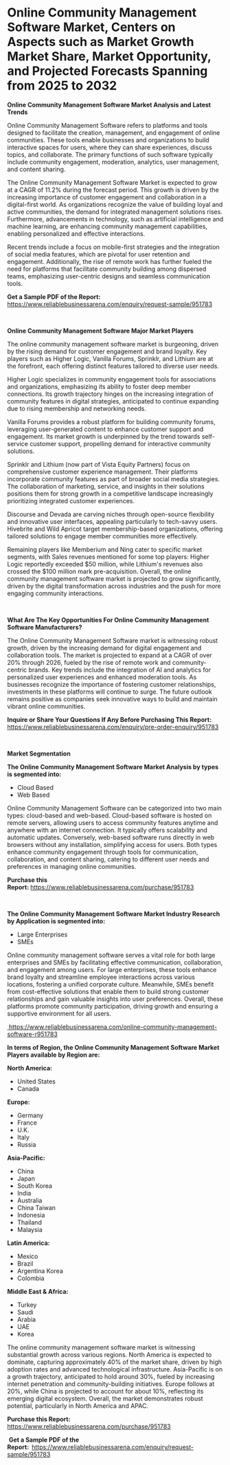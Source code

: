 <p><h1>Online Community Management Software Market, Centers on Aspects such as Market Growth Market Share, Market Opportunity, and Projected Forecasts Spanning from 2025 to 2032</h1></p><p><strong>Online Community Management Software Market Analysis and Latest Trends</strong></p>
<p><p>Online Community Management Software refers to platforms and tools designed to facilitate the creation, management, and engagement of online communities. These tools enable businesses and organizations to build interactive spaces for users, where they can share experiences, discuss topics, and collaborate. The primary functions of such software typically include community engagement, moderation, analytics, user management, and content sharing.</p><p>The Online Community Management Software Market is expected to grow at a CAGR of 11.2% during the forecast period. This growth is driven by the increasing importance of customer engagement and collaboration in a digital-first world. As organizations recognize the value of building loyal and active communities, the demand for integrated management solutions rises. Furthermore, advancements in technology, such as artificial intelligence and machine learning, are enhancing community management capabilities, enabling personalized and effective interactions. </p><p>Recent trends include a focus on mobile-first strategies and the integration of social media features, which are pivotal for user retention and engagement. Additionally, the rise of remote work has further fueled the need for platforms that facilitate community building among dispersed teams, emphasizing user-centric designs and seamless communication tools.</p></p>
<p><strong>Get a Sample PDF of the Report:&nbsp;</strong> <a href="https://www.reliablebusinessarena.com/enquiry/request-sample/951783?utm_campaign=3522&utm_medium=2&utm_source=Github&utm_content=ia&utm_term=17042025&utm_id=online-community-management-software">https://www.reliablebusinessarena.com/enquiry/request-sample/951783</a></p>
<p>&nbsp;</p>
<p><strong>Online Community Management Software Major Market Players</strong></p>
<p><p>The online community management software market is burgeoning, driven by the rising demand for customer engagement and brand loyalty. Key players such as Higher Logic, Vanilla Forums, Sprinklr, and Lithium are at the forefront, each offering distinct features tailored to diverse user needs.</p><p>Higher Logic specializes in community engagement tools for associations and organizations, emphasizing its ability to foster deep member connections. Its growth trajectory hinges on the increasing integration of community features in digital strategies, anticipated to continue expanding due to rising membership and networking needs.</p><p>Vanilla Forums provides a robust platform for building community forums, leveraging user-generated content to enhance customer support and engagement. Its market growth is underpinned by the trend towards self-service customer support, propelling demand for interactive community solutions.</p><p>Sprinklr and Lithium (now part of Vista Equity Partners) focus on comprehensive customer experience management. Their platforms incorporate community features as part of broader social media strategies. The collaboration of marketing, service, and insights in their solutions positions them for strong growth in a competitive landscape increasingly prioritizing integrated customer experiences.</p><p>Discourse and Devada are carving niches through open-source flexibility and innovative user interfaces, appealing particularly to tech-savvy users. Hivebrite and Wild Apricot target membership-based organizations, offering tailored solutions to engage member communities more effectively.</p><p>Remaining players like Memberium and Ning cater to specific market segments, with Sales revenues mentioned for some top players: Higher Logic reportedly exceeded $50 million, while Lithium's revenues also crossed the $100 million mark pre-acquisition. Overall, the online community management software market is projected to grow significantly, driven by the digital transformation across industries and the push for more engaging community interactions.</p></p>
<p>&nbsp;</p>
<p><strong>What Are The Key Opportunities For Online Community Management Software Manufacturers?</strong></p>
<p><p>The Online Community Management Software market is witnessing robust growth, driven by the increasing demand for digital engagement and collaboration tools. The market is projected to expand at a CAGR of over 20% through 2026, fueled by the rise of remote work and community-centric brands. Key trends include the integration of AI and analytics for personalized user experiences and enhanced moderation tools. As businesses recognize the importance of fostering customer relationships, investments in these platforms will continue to surge. The future outlook remains positive as companies seek innovative ways to build and maintain vibrant online communities.</p></p>
<p><strong>Inquire or Share Your Questions If Any Before Purchasing This Report:</strong> <a href="https://www.reliablebusinessarena.com/enquiry/pre-order-enquiry/951783?utm_campaign=3522&utm_medium=2&utm_source=Github&utm_content=ia&utm_term=17042025&utm_id=online-community-management-software">https://www.reliablebusinessarena.com/enquiry/pre-order-enquiry/951783</a></p>
<p>&nbsp;</p>
<p><strong>Market Segmentation</strong></p>
<p><strong>The Online Community Management Software Market Analysis by types is segmented into:</strong></p>
<p><ul><li>Cloud Based</li><li>Web Based</li></ul></p>
<p><p>Online Community Management Software can be categorized into two main types: cloud-based and web-based. Cloud-based software is hosted on remote servers, allowing users to access community features anytime and anywhere with an internet connection. It typically offers scalability and automatic updates. Conversely, web-based software runs directly in web browsers without any installation, simplifying access for users. Both types enhance community engagement through tools for communication, collaboration, and content sharing, catering to different user needs and preferences in managing online communities.</p></p>
<p><strong>Purchase this Report:&nbsp;</strong><a href="https://www.reliablebusinessarena.com/purchase/951783?utm_campaign=3522&utm_medium=2&utm_source=Github&utm_content=ia&utm_term=17042025&utm_id=online-community-management-software">https://www.reliablebusinessarena.com/purchase/951783</a></p>
<p>&nbsp;</p>
<p><strong>The Online Community Management Software Market Industry Research by Application is segmented into:</strong></p>
<p><ul><li>Large Enterprises</li><li>SMEs</li></ul></p>
<p><p>Online community management software serves a vital role for both large enterprises and SMEs by facilitating effective communication, collaboration, and engagement among users. For large enterprises, these tools enhance brand loyalty and streamline employee interactions across various locations, fostering a unified corporate culture. Meanwhile, SMEs benefit from cost-effective solutions that enable them to build strong customer relationships and gain valuable insights into user preferences. Overall, these platforms promote community participation, driving growth and ensuring a supportive environment for all users.</p></p>
<p><a href="https://www.reliablebusinessarena.com/online-community-management-software-r951783?utm_campaign=3522&utm_medium=2&utm_source=Github&utm_content=ia&utm_term=17042025&utm_id=online-community-management-software">&nbsp;https://www.reliablebusinessarena.com/online-community-management-software-r951783</a></p>
<p><strong>In terms of Region, the Online Community Management Software Market Players available by Region are:</strong></p>
<p>
    <p> <strong> North America: </strong>
        <ul>
            <li>United States</li>
            <li>Canada</li>
        </ul>
        </p> 
    <p> <strong> Europe: </strong>
        <ul>
            <li>Germany</li>
            <li>France</li>
            <li>U.K.</li>
            <li>Italy</li>
            <li>Russia</li>
        </ul>
        </p> 
    <p> <strong> Asia-Pacific: </strong>
        <ul>
            <li>China</li>
            <li>Japan</li>
            <li>South Korea</li>
            <li>India</li>
            <li>Australia</li>
            <li>China Taiwan</li>
            <li>Indonesia</li>
            <li>Thailand</li>
            <li>Malaysia</li>
        </ul>
        </p> 
    <p> <strong> Latin America: </strong>
        <ul>
            <li>Mexico</li>
            <li>Brazil</li>
            <li>Argentina Korea</li>
            <li>Colombia</li>
        </ul>
        </p> 
    <p> <strong> Middle East & Africa: </strong>
        <ul>
            <li>Turkey</li>
            <li>Saudi</li>
            <li>Arabia</li>
            <li>UAE</li>
            <li>Korea</li>
        </ul>
    </p>
    </p>
<p><p>The online community management software market is witnessing substantial growth across various regions. North America is expected to dominate, capturing approximately 40% of the market share, driven by high adoption rates and advanced technological infrastructure. Asia-Pacific is on a growth trajectory, anticipated to hold around 30%, fueled by increasing internet penetration and community-building initiatives. Europe follows at 20%, while China is projected to account for about 10%, reflecting its emerging digital ecosystem. Overall, the market demonstrates robust potential, particularly in North America and APAC.</p></p>
<p><strong>Purchase this Report: </strong><a href="https://www.reliablebusinessarena.com/purchase/951783?utm_campaign=3522&utm_medium=2&utm_source=Github&utm_content=ia&utm_term=17042025&utm_id=online-community-management-software">https://www.reliablebusinessarena.com/purchase/951783</a></p>
<p>&nbsp;<strong>Get a Sample PDF of the Report:&nbsp;&nbsp;</strong><a href="https://www.reliablebusinessarena.com/enquiry/request-sample/951783?utm_campaign=3522&utm_medium=2&utm_source=Github&utm_content=ia&utm_term=17042025&utm_id=online-community-management-software">https://www.reliablebusinessarena.com/enquiry/request-sample/951783</a></p>
<p><strong></strong></p>
<p><p></p><p></p><p></p></p>